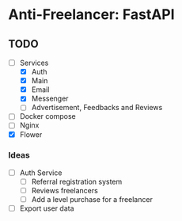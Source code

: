 # Anti-Freelancer: FastAPI

## TODO

- [ ] Services
    - [x] Auth
    - [x] Main
    - [x] Email
    - [x] Messenger
    - [ ] Advertisement, Feedbacks and Reviews
- [ ] Docker compose
- [ ] Nginx
- [x] Flower

### Ideas

- [ ] Auth Service
    - [ ] Referral registration system
    - [ ] Reviews freelancers
    - [ ] Add a level purchase for a freelancer
- [ ] Export user data
